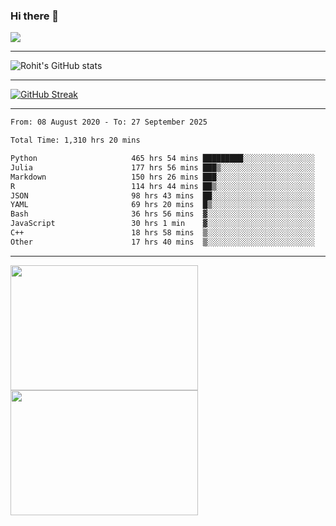 ### Hi there 👋

 ![](https://komarev.com/ghpvc/?username=RohitRathore1&color=blueviolet)

<hr/>

![Rohit's GitHub stats](https://github-readme-stats.vercel.app/api?username=RohitRathore1&show_icons=true&theme=transparent)

<hr/>

[![GitHub Streak](http://github-readme-streak-stats.herokuapp.com?user=RohitRathore1&theme=dark&mode=weekly)](https://git.io/streak-stats)

<hr/>

<!--START_SECTION:waka-->

```txt
From: 08 August 2020 - To: 27 September 2025

Total Time: 1,310 hrs 20 mins

Python                     465 hrs 54 mins █████████░░░░░░░░░░░░░░░░   35.56 %
Julia                      177 hrs 56 mins ███▒░░░░░░░░░░░░░░░░░░░░░   13.58 %
Markdown                   150 hrs 26 mins ███░░░░░░░░░░░░░░░░░░░░░░   11.48 %
R                          114 hrs 44 mins ██▒░░░░░░░░░░░░░░░░░░░░░░   08.76 %
JSON                       98 hrs 43 mins  ██░░░░░░░░░░░░░░░░░░░░░░░   07.53 %
YAML                       69 hrs 20 mins  █▒░░░░░░░░░░░░░░░░░░░░░░░   05.29 %
Bash                       36 hrs 56 mins  ▓░░░░░░░░░░░░░░░░░░░░░░░░   02.82 %
JavaScript                 30 hrs 1 min    ▓░░░░░░░░░░░░░░░░░░░░░░░░   02.29 %
C++                        18 hrs 58 mins  ▒░░░░░░░░░░░░░░░░░░░░░░░░   01.45 %
Other                      17 hrs 40 mins  ▒░░░░░░░░░░░░░░░░░░░░░░░░   01.35 %
```

<!--END_SECTION:waka-->

<hr/>

<p>
  <img src="https://wakatime.com/share/@TeAmp0is0N/3935ee43-08a3-493e-8b95-60c1f9204b15.svg" width="300" height="200">
  <img src="https://wakatime.com/share/@TeAmp0is0N/8717aacc-7340-44e0-abb1-987dc9823fcd.svg" width="300" height="200">
</p>




